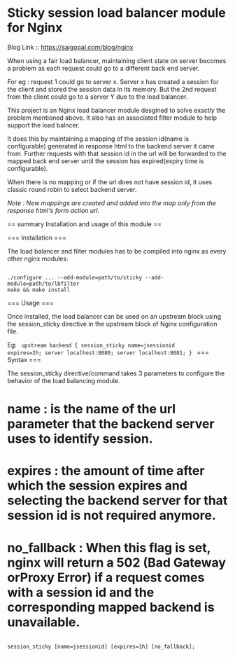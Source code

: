 Sticky session load balancer module for Nginx
=======================

Blog Link :: https://saigopal.com/blog/nginx

When using a fair load balancer, maintaining client state on server becomes a problem as each request could go to a different back end server.

For eg : request 1 could go to server x. Server x has created a session for the client and stored the session data in its memory. But the 2nd request from the client could go to a server Y due to the load balancer.

This project is an Nginx load balancer module desgined to solve exactly the problem mentioned above. It also has an associated filter module to help support the load balncer.

It does this by maintaining a mapping of the session id(name is configurable) generated in response html to the backend server it came from.
Further requests with that session id in the url will be forwarded to the mapped back end server until the session has expired(expiry time is configurable).

When there is no mapping or if the url does not have session id, it uses classic round robin to select backend server.

*Note : New mappings are created and added into the map only from the response html's form action url.*


== summary Installation and usage of this module ==

=== Installation ===

The load balancer and filter modules has to be compiled into nginx as every other nginx modules:

<code>
./configure ... --add-module=path/to/sticky --add-module=path/to/lbfilter
make && make install
</code>

=== Usage ===

Once installed, the load balancer can be used on an upstream block using the session_sticky directive in the upstream block of Nginx configuration file.

Eg:
<code>
upstream backend {
        session_sticky name=jsessionid expires=2h;
        server localhost:8080;
        server localhost:8081;
    }
</code>
=== Syntax ===

The session_sticky directive/command takes 3 parameters to configure the behavior of the load balancing module.

  # name : is the name of the url parameter that the backend server uses to identify session.
  # expires : the amount of time after which the session expires and selecting the backend server for that session id is not required anymore.
  # no_fallback : When this flag is set, nginx will return a 502 (Bad Gateway orProxy Error) if a request comes with a session id and the corresponding mapped backend is unavailable.

<code>
session_sticky [name=jsessionid] [expires=1h] [no_fallback];
</code>
